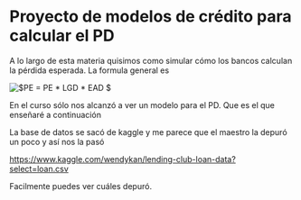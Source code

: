 # Proyecto de modelos de crédito para calcular el PD

A lo largo de esta materia quisimos como simular cómo los bancos calculan la pérdida esperada. La formula general es 

![$PE = PE * LGD * EAD $](https://render.githubusercontent.com/render/math?math=%24PE%20%3D%20PE%20*%20LGG%20*%20EAD%20%24) 

En el curso sólo nos alcanzó a ver un modelo para el PD. Que es el que enseñaré a continuación

La base de datos se sacó de kaggle y me parece que el maestro la depuró un poco y así nos la pasó 

https://www.kaggle.com/wendykan/lending-club-loan-data?select=loan.csv

Facilmente puedes ver cuáles depuró.

